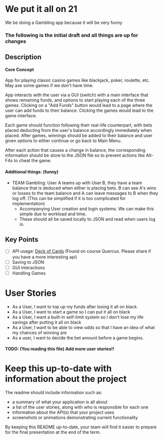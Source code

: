 # We put it all on 21 

We be doing a Gambling app because it will be very funny

### The following is the initial draft and all things are up for changes

## Description
#### Core Concept
App for playing classic casino games like blackjack, poker, roulette, etc. May axe some games if we don't have time.

App interacts with the user via a GUI (switch) with a main interface that shows remaining funds, and options to start
playing each of the three games. Clicking on a "Add Funds" button would lead to a page where the user can add funds
to their balance. Clicking the games would lead to the game interface.

Each game should function following their real-life counterpart, with bets placed deducting from the user's balance
accordingly immediately when placed.
After games, winnings should be added to their balance and user given options to either continue or go back to Main 
Menu.

After each action that causes a change in balance, the corresponding information should be store to the JSON file so
to prevent actions like Alt-F4s to cheat the game.

#### Additional things: (funny)

- TEAM Gambling: User A teams up with User B, they have a team balance that is deduced when either is placing bets.
B can see A's wins or losses to the team balance and A can leave messages to B when they log off. 
(This can be simplified if it is too complicated for implementation)
  - Accompanying User creation and login systems. We can make this simple due to workload and time.
  - These should all be saved locally to JSON and read when users log in.

## Key Points
- [ ] API usage: [Deck of Cards](https://deckofcardsapi.com/) (Found on course Quercus. 
Please share if you have a more interesting api)
- [ ] Saving to JSON
- [ ] GUI interactions
- [ ] Handling Games

# User Stories
- As a User, I want to top up my funds after losing it all on black.
- As a User, I want to start a game so I can put it all on black
- As a User, I want a built-in self-limit system so I don't lose my life savings after putting it all on black
- As a User, I want to be able to view odds so that I have an idea of what my chances of winning are
- As a user, I want to decide the bet amount before a game begins.

#### TODO: (You reading this file) Add more user stories!!

# Keep this up-to-date with information about the project

The readme should include information such as:
- a summary of what your application is all about
- a list of the user stories, along with who is responsible for each one
- information about the API(s) that your project uses 
- screenshots or animations demonstrating current functionality

By keeping this README up-to-date,
your team will find it easier to prepare for the final presentation
at the end of the term.

